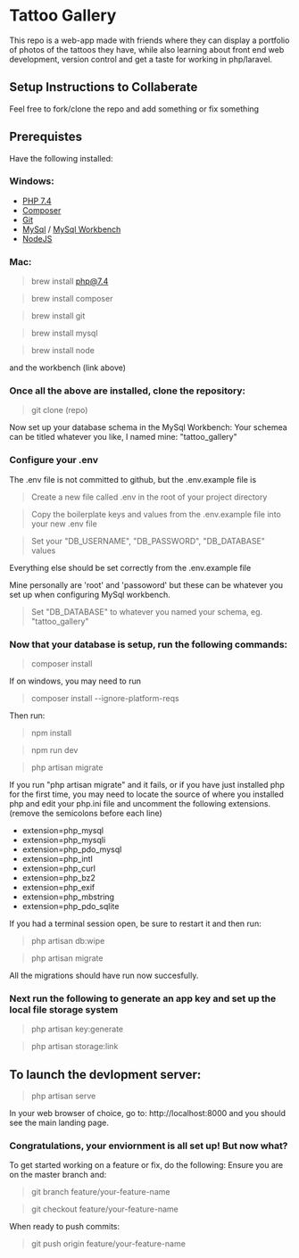 <h1>Tattoo Gallery</h1>
This repo is a web-app made with friends where they can display a portfolio of photos of the tattoos they have, while also learning about front end web development, version control and get a taste for working in php/laravel.

<h2>Setup Instructions to Collaberate</h2>
Feel free to fork/clone the repo and add something or fix something

## Prerequistes
Have the following installed:
### Windows:
* [PHP 7.4](https://windows.php.net/download#php-7.4)
* [Composer](https://getcomposer.org/)
* [Git](https://git-scm.com/downloads)
* [MySql](https://dev.mysql.com/downloads/installer/) / [MySql Workbench](https://dev.mysql.com/downloads/workbench/)
* [NodeJS](https://nodejs.org/en/)

### Mac:
>brew install php@7.4

>brew install composer

>brew install git

>brew install mysql

>brew install node

and the workbench (link above)

### Once all the above are installed, clone the repository:
>git clone (repo)

Now set up your database schema in the MySql Workbench:
Your schemea can be titled whatever you like, I named mine: "tattoo_gallery"

### Configure your .env
The .env file is not committed to github, but the .env.example file is
>Create a new file called .env in the root of your project directory

>Copy the boilerplate keys and values from the .env.example file into your new .env file

>Set your "DB_USERNAME", "DB_PASSWORD", "DB_DATABASE" values

Everything else should be set correctly from the .env.example file

Mine personally are 'root' and 'passoword' but these can be whatever you set up when configuring MySql workbench.
>Set "DB_DATABASE" to whatever you named your schema, eg. "tattoo_gallery"

### Now that your database is setup, run the following commands:
>composer install

If on windows, you may need to run 
>composer install --ignore-platform-reqs

Then run:

>npm install

>npm run dev

>php artisan migrate

If you run "php artisan migrate" and it fails, or if you have just installed php for the first time, you may need to locate the source of where you installed php and edit your php.ini file and uncomment the following extensions. (remove the semicolons before each line)
* extension=php_mysql
* extension=php_mysqli
* extension=php_pdo_mysql
* extension=php_intl
* extension=php_curl
* extension=php_bz2
* extension=php_exif
* extension=php_mbstring
* extension=php_pdo_sqlite

If you had a terminal session open, be sure to restart it and then run:
>php artisan db:wipe

>php artisan migrate

All the migrations should have run now succesfully.

### Next run the following to generate an app key and set up the local file storage system

>php artisan key:generate

>php artisan storage:link

## To launch the devlopment server:

>php artisan serve

In your web browser of choice, go to: http://localhost:8000 and you should see the main landing page.

### Congratulations, your enviornment is all set up! But now what?

To get started working on a feature or fix, do the following:
Ensure you are on the master branch and:
>git branch feature/your-feature-name

>git checkout feature/your-feature-name

When ready to push commits:

>git push origin feature/your-feature-name
